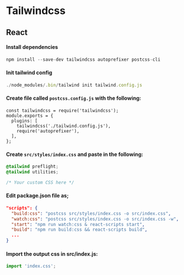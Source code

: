 # Tailwindcss

## React

#### Install dependencies
```js
npm install --save-dev tailwindcss autoprefixer postcss-cli
```

#### Init tailwind config
```js
./node_modules/.bin/tailwind init tailwind.config.js
```

#### Create file called `postcss.config.js` with the following:
```
const tailwindcss = require('tailwindcss');
module.exports = {
  plugins: [
    tailwindcss('./tailwind.config.js'),
    require('autoprefixer'),
  ],
};
```

#### Create `src/styles/index.css` and paste in the following:
```css
@tailwind preflight;
@tailwind utilities;

/* Your custom CSS here */
```

#### Edit package.json file as;
```json
"scripts": {
  "build:css": "postcss src/styles/index.css -o src/index.css",
  "watch:css": "postcss src/styles/index.css -o src/index.css -w",
  "start": "npm run watch:css & react-scripts start",
  "build": "npm run build:css && react-scripts build",
  ...
}
```

#### Import the output css in src/index.js:
```js
import 'index.css';
```
